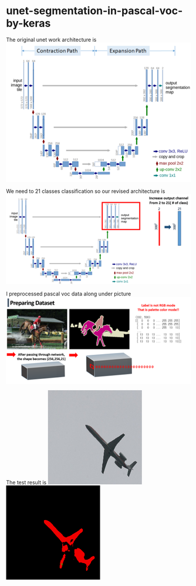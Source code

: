 # unet-segmentation-in-pascal-voc-by-keras


The original unet work architecture is 
![1](./read_md/1.png)



We need to 21 classes classification so our revised architecture is 
![2](./read_md/2.png)



I preprocessed pascal voc data along under picture
![3](./read_md/3.png)


The test result is
![4](./read_md/4.png)  ![5](./read_md/5.png)
